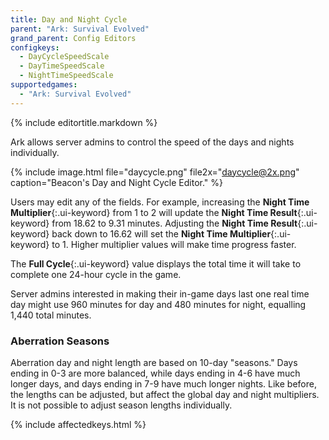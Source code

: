 ```yaml
---
title: Day and Night Cycle
parent: "Ark: Survival Evolved"
grand_parent: Config Editors
configkeys:
  - DayCycleSpeedScale
  - DayTimeSpeedScale
  - NightTimeSpeedScale
supportedgames:
  - "Ark: Survival Evolved"
---
```

{% include editortitle.markdown %}

Ark allows server admins to control the speed of the days and nights individually.

{% include image.html file="daycycle.png" file2x="daycycle@2x.png" caption="Beacon's Day and Night Cycle Editor." %}

Users may edit any of the fields. For example, increasing the **Night Time Multiplier**{:.ui-keyword} from 1 to 2 will update the **Night Time Result**{:.ui-keyword} from 18.62 to 9.31 minutes. Adjusting the **Night Time Result**{:.ui-keyword} back down to 16.62 will set the **Night Time Multiplier**{:.ui-keyword} to 1. Higher multiplier values will make time progress faster.

The **Full Cycle**{:.ui-keyword} value displays the total time it will take to complete one 24-hour cycle in the game.

Server admins interested in making their in-game days last one real time day might use 960 minutes for day and 480 minutes for night, equalling 1,440 total minutes.

### Aberration Seasons

Aberration day and night length are based on 10-day "seasons." Days ending in 0-3 are more balanced, while days ending in 4-6 have much longer days, and days ending in 7-9 have much longer nights. Like before, the lengths can be adjusted, but affect the global day and night multipliers. It is not possible to adjust season lengths individually.

{% include affectedkeys.html %}